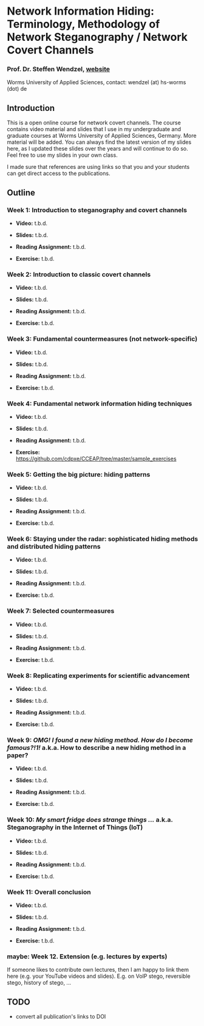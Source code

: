 # Network Information Hiding: Terminology, Methodology of Network Steganography / Network Covert Channels

### Prof. Dr. Steffen Wendzel, [website](https://www.wendzel.de)
Worms University of Applied Sciences, contact: wendzel (at) hs-worms (dot) de

## Introduction
This is a open online course for network covert channels. The course contains video material and slides that I use in my undergraduate and graduate courses at Worms University of Applied Sciences, Germany. More material will be added. You can always find the latest version of my slides here, as I updated these slides over the years and will continue to do so. Feel free to use my slides in your own class.

I made sure that references are using links so that you and your students can get direct access to the publications.

## Outline

### Week 1: Introduction to steganography and covert channels

- **Video:** t.b.d.

- **Slides:** t.b.d.

- **Reading Assignment:** t.b.d.

- **Exercise:** t.b.d.

### Week 2: Introduction to classic covert channels

- **Video:** t.b.d.

- **Slides:** t.b.d.

- **Reading Assignment:** t.b.d.

- **Exercise:** t.b.d.

### Week 3: Fundamental countermeasures (not network-specific)

- **Video:** t.b.d.

- **Slides:** t.b.d.

- **Reading Assignment:** t.b.d.

- **Exercise:** t.b.d.

### Week 4: Fundamental network information hiding techniques

- **Video:** t.b.d.

- **Slides:** t.b.d.

- **Reading Assignment:** t.b.d.

- **Exercise:** https://github.com/cdpxe/CCEAP/tree/master/sample_exercises

### Week 5: Getting the big picture: hiding patterns

- **Video:** t.b.d.

- **Slides:** t.b.d.

- **Reading Assignment:** t.b.d.

- **Exercise:** t.b.d.

### Week 6: Staying under the radar: sophisticated hiding methods and distributed hiding patterns

- **Video:** t.b.d.

- **Slides:** t.b.d.

- **Reading Assignment:** t.b.d.

- **Exercise:** t.b.d.

### Week 7: Selected countermeasures

- **Video:** t.b.d.

- **Slides:** t.b.d.

- **Reading Assignment:** t.b.d.

- **Exercise:** t.b.d.

### Week 8: Replicating experiments for scientific advancement

- **Video:** t.b.d.

- **Slides:** t.b.d.

- **Reading Assignment:** t.b.d.

- **Exercise:** t.b.d.

### Week 9: *OMG! I found a new hiding method. How do I become famous?!1!* a.k.a. How to describe a new hiding method in a paper?

- **Video:** t.b.d.

- **Slides:** t.b.d.

- **Reading Assignment:** t.b.d.

- **Exercise:** t.b.d.

### Week 10: *My smart fridge does strange things …* a.k.a. Steganography in the Internet of Things (IoT)

- **Video:** t.b.d.

- **Slides:** t.b.d.

- **Reading Assignment:** t.b.d.

- **Exercise:** t.b.d.

### Week 11: Overall conclusion

- **Video:** t.b.d.

- **Slides:** t.b.d.

- **Reading Assignment:** t.b.d.

- **Exercise:** t.b.d.

### maybe: Week 12. Extension (e.g. lectures by experts)

If someone likes to contribute own lectures, then I am happy to link them here (e.g. your YouTube videos and slides). E.g. on VoIP stego, reversible stego, history of stego, ...

## TODO

- convert all publication's links to DOI
